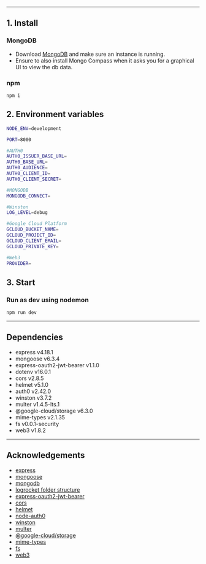 
---
## 1. Install
### MongoDB
* Download [MongoDB](https://www.mongodb.com/try/download/community) and make sure an instance is running.
* Ensure to also install Mongo Compass when it asks you for a graphical UI to view the db data.

### npm
```
npm i
```

## 2. Environment variables
```sh
NODE_ENV=development

PORT=8000

#AUTH0
AUTH0_ISSUER_BASE_URL=
AUTH0_BASE_URL=
AUTH0_AUDIENCE=
AUTH0_CLIENT_ID=
AUTH0_CLIENT_SECRET=

#MONGODB
MONGODB_CONNECT=

#Winston
LOG_LEVEL=debug

#Google Cloud Platform
GCLOUD_BUCKET_NAME=
GCLOUD_PROJECT_ID=
GCLOUD_CLIENT_EMAIL=
GCLOUD_PRIVATE_KEY=

#Web3
PROVIDER=
```

## 3. Start
### Run as dev using nodemon
```sh
npm run dev
```

---
## Dependencies
- express v4.18.1
- mongoose v6.3.4
- express-oauth2-jwt-bearer v1.1.0
- dotenv v16.0.1
- cors v2.8.5
- helmet v5.1.0
- auth0 v2.42.0
- winston v3.7.2
- multer v1.4.5-lts.1
- @google-cloud/storage v6.3.0
- mime-types v2.1.35
- fs v0.0.1-security
- web3 v1.8.2

---
## Acknowledgements
- [express](https://mongoosejs.com/)
- [mongoose](https://expressjs.com/)
- [mongodb](https://www.mongodb.com/)
- [logrocket folder structure](https://blog.logrocket.com/organizing-express-js-project-structure-better-productivity/)
- [express-oauth2-jwt-bearer](https://auth0.github.io/node-oauth2-jwt-bearer/)
- [cors](https://expressjs.com/en/resources/middleware/cors.html)
- [helmet](https://www.npmjs.com/package/helmet)
- [node-auth0](https://auth0.github.io/node-auth0/)
- [winston](https://github.com/winstonjs/winston/tree/2.x)
- [multer](https://github.com/expressjs/multer)
- [@google-cloud/storage](https://github.com/googleapis/nodejs-storage)
- [mime-types](https://github.com/jshttp/mime-types)
- [fs](https://www.npmjs.com/package/fs)
- [web3](https://www.npmjs.com/package/web3)